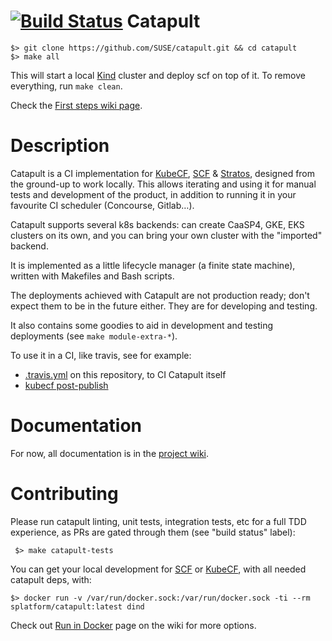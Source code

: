 # [![Build Status](https://travis-ci.com/SUSE/catapult.svg?branch=master)](https://travis-ci.com/SUSE/catapult) Catapult

    $> git clone https://github.com/SUSE/catapult.git && cd catapult
    $> make all

This will start a local [Kind](https://github.com/kubernetes-sigs/kind) cluster
and deploy scf on top of it. To remove everything, run `make clean`.

Check the [First steps wiki page](https://github.com/SUSE/catapult/wiki/First-steps).


# Description

Catapult is a CI implementation for [KubeCF](https://github.com/SUSE/kubecf),
[SCF](https://github.com/SUSE/scf) &
[Stratos](https://github.com/cloudfoundry/stratos),
designed from the ground-up to work locally. This allows iterating and using it
for manual tests and development of the product, in addition to running it in
your favourite CI scheduler (Concourse, Gitlab…).

Catapult supports several k8s backends: can create CaaSP4, GKE, EKS clusters on its
own, and you can bring your own cluster with the "imported" backend.

It is implemented as a little lifecycle manager (a finite state machine), written
with Makefiles and Bash scripts.

The deployments achieved with Catapult are not production ready; don't expect
them to be in the future either. They are for developing and testing.

It also contains some goodies to aid in development and testing deployments (see
`make module-extra-*`).

To use it in a CI, like travis, see for example:
* [.travis.yml](https://github.com/SUSE/catapult/blob/master/.travis.yml) on this
repository, to CI Catapult itself
* [kubecf post-publish](https://github.com/SUSE/kubecf/tree/master/.concourse)

# Documentation

For now, all documentation is in the [project wiki](https://github.com/SUSE/catapult/wiki).

# Contributing

Please run catapult linting, unit tests, integration tests, etc for a full TDD
experience, as PRs are gated through them (see "build status" label):

     $> make catapult-tests

You can get your local development for [SCF](https://github.com/SUSE/scf)
or [KubeCF](https://github.com/SUSE/kubecf), with all needed catapult deps, with:

    $> docker run -v /var/run/docker.sock:/var/run/docker.sock -ti --rm splatform/catapult:latest dind
    
Check out [Run in Docker](https://github.com/SUSE/catapult/wiki/Run-in-Docker)
page on the wiki for more options.
